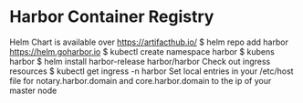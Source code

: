 # Harbor Container Registry
Helm Chart is available over https://artifacthub.io/
$ helm repo add harbor https://helm.goharbor.io
$ kubectl create namespace harbor
$ kubens harbor
$ helm install harbor-release harbor/harbor
Check out ingress resources
$ kubectl get ingress -n harbor
Set local entries in your /etc/host file for notary.harbor.domain and core.harbor.domain to the ip of your master node
